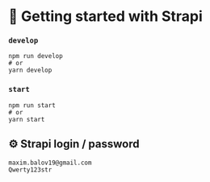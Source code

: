 # 🚀 Getting started with Strapi


### `develop`


```
npm run develop
# or
yarn develop
```

### `start`


```
npm run start
# or
yarn start
```

## ⚙️ Strapi login / password

```
maxim.balov19@gmail.com
Qwerty123str
```



